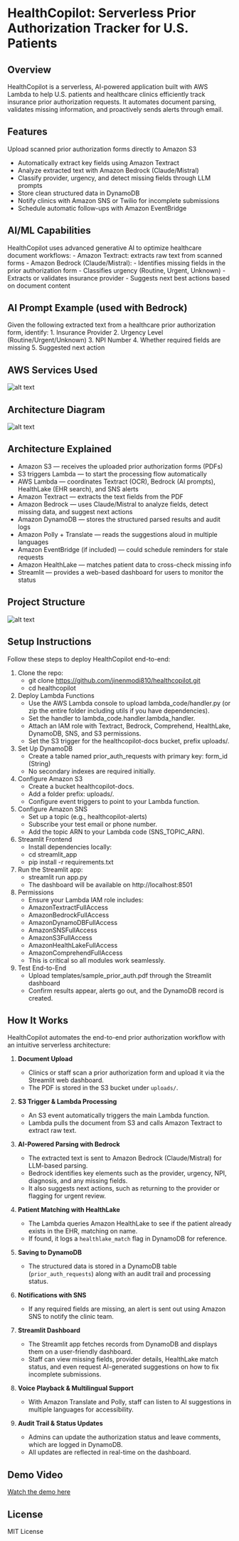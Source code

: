 # HealthCopilot: Serverless Prior Authorization Tracker for U.S. Patients

## Overview
HealthCopilot is a serverless, AI-powered application built with AWS Lambda to help U.S. patients and healthcare clinics efficiently track insurance prior authorization requests. It automates document parsing, validates missing information, and proactively sends alerts through email.

## Features
Upload scanned prior authorization forms directly to Amazon S3
- Automatically extract key fields using Amazon Textract
- Analyze extracted text with Amazon Bedrock (Claude/Mistral)
- Classify provider, urgency, and detect missing fields through LLM prompts
- Store clean structured data in DynamoDB
- Notify clinics with Amazon SNS or Twilio for incomplete submissions
- Schedule automatic follow-ups with Amazon EventBridge

## AI/ML Capabilities
HealthCopilot uses advanced generative AI to optimize healthcare document workflows:
    -   Amazon Textract: extracts raw text from scanned forms
    -   Amazon Bedrock (Claude/Mistral):
    -   Identifies missing fields in the prior authorization form
    -   Classifies urgency (Routine, Urgent, Unknown)
    -   Extracts or validates insurance provider
    -   Suggests next best actions based on document content

## AI Prompt Example (used with Bedrock)

Given the following extracted text from a healthcare prior authorization form, identify:
    1. Insurance Provider
    2. Urgency Level (Routine/Urgent/Unknown)
    3. NPI Number
    4. Whether required fields are missing
    5. Suggested next action


## AWS Services Used

![alt text](Images/Services.png)

## Architecture Diagram

![alt text](Images/Architecture.png)


## Architecture Explained
-   Amazon S3 — receives the uploaded prior authorization forms (PDFs)
-   S3 triggers Lambda — to start the processing flow automatically
-   AWS Lambda — coordinates Textract (OCR), Bedrock (AI prompts), HealthLake (EHR search), and SNS alerts
-   Amazon Textract — extracts the text fields from the PDF
-   Amazon Bedrock — uses Claude/Mistral to analyze fields, detect missing data, and suggest next actions
-   Amazon DynamoDB — stores the structured parsed results and audit logs
-   Amazon Polly + Translate — reads the suggestions aloud in multiple languages
-   Amazon EventBridge (if included) — could schedule reminders for stale requests
-   Amazon HealthLake — matches patient data to cross-check missing info
-   Streamlit — provides a web-based dashboard for users to monitor the status


## Project Structure

![alt text](Images/Project_Struc.png)


##  Setup Instructions

Follow these steps to deploy HealthCopilot end-to-end:

1. Clone the repo:
    - git clone https://github.com/jinenmodi810/healthcopilot.git
    - cd healthcopilot
2. Deploy Lambda Functions
   - Use the AWS Lambda console to upload lambda_code/handler.py (or zip the entire folder including utils if you have dependencies).
   - Set the handler to lambda_code.handler.lambda_handler.
   - Attach an IAM role with Textract, Bedrock, Comprehend, HealthLake, DynamoDB, SNS, and S3 permissions.
   - Set the S3 trigger for the healthcopilot-docs bucket, prefix uploads/.
3. Set Up DynamoDB
   - Create a table named prior_auth_requests with primary key: form_id (String)
   - No secondary indexes are required initially.
4. Configure Amazon S3
   - Create a bucket healthcopilot-docs.
   - Add a folder prefix: uploads/.
   - Configure event triggers to point to your Lambda function.
5. Configure Amazon SNS 
    - Set up a topic (e.g., healthcopilot-alerts)
    - Subscribe your test email or phone number.
    - Add the topic ARN to your Lambda code (SNS_TOPIC_ARN).
6. Streamlit Frontend
    - Install dependencies locally:
    - cd streamlit_app
    - pip install -r requirements.txt
7. Run the Streamlit app:
    - streamlit run app.py
    - The dashboard will be available on http://localhost:8501
8. Permissions
    - Ensure your Lambda IAM role includes:
    - AmazonTextractFullAccess
    - AmazonBedrockFullAccess
    - AmazonDynamoDBFullAccess
    - AmazonSNSFullAccess
    - AmazonS3FullAccess
    - AmazonHealthLakeFullAccess
    - AmazonComprehendFullAccess
    - This is critical so all modules work seamlessly.
10. Test End-to-End
    - Upload templates/sample_prior_auth.pdf through the Streamlit dashboard
    - Confirm results appear, alerts go out, and the DynamoDB record is created.

## How It Works

HealthCopilot automates the end-to-end prior authorization workflow with an intuitive serverless architecture:

1. **Document Upload**  
   - Clinics or staff scan a prior authorization form and upload it via the Streamlit web dashboard.  
   - The PDF is stored in the S3 bucket under `uploads/`.

2. **S3 Trigger & Lambda Processing**  
   - An S3 event automatically triggers the main Lambda function.  
   - Lambda pulls the document from S3 and calls Amazon Textract to extract raw text.

3. **AI-Powered Parsing with Bedrock**  
   - The extracted text is sent to Amazon Bedrock (Claude/Mistral) for LLM-based parsing.  
   - Bedrock identifies key elements such as the provider, urgency, NPI, diagnosis, and any missing fields.  
   - It also suggests next actions, such as returning to the provider or flagging for urgent review.

4. **Patient Matching with HealthLake**  
   - The Lambda queries Amazon HealthLake to see if the patient already exists in the EHR, matching on name.  
   - If found, it logs a `healthlake_match` flag in DynamoDB for reference.

5. **Saving to DynamoDB**  
   - The structured data is stored in a DynamoDB table (`prior_auth_requests`) along with an audit trail and processing status.

6. **Notifications with SNS**  
   - If any required fields are missing, an alert is sent out using Amazon SNS to notify the clinic team.

7. **Streamlit Dashboard**  
   - The Streamlit app fetches records from DynamoDB and displays them on a user-friendly dashboard.  
   - Staff can view missing fields, provider details, HealthLake match status, and even request AI-generated suggestions on how to fix incomplete submissions.

8. **Voice Playback & Multilingual Support**  
   - With Amazon Translate and Polly, staff can listen to AI suggestions in multiple languages for accessibility.

9. **Audit Trail & Status Updates**  
   - Admins can update the authorization status and leave comments, which are logged in DynamoDB.  
   - All updates are reflected in real-time on the dashboard.

## Demo Video
[Watch the demo here](https://www.youtube.com/watch?v=-PKllslJiLE)

## License
MIT License
